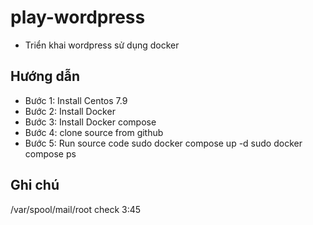 # play-wordpress

- Triển khai wordpress sử dụng docker

## Hướng dẫn
- Bước 1: Install Centos 7.9
- Bước 2: Install Docker
- Bước 3: Install Docker compose
- Bước 4: clone source from github
- Bước 5: Run source code
  sudo docker compose up -d
  sudo docker compose ps

## Ghi chú
/var/spool/mail/root
check 3:45
